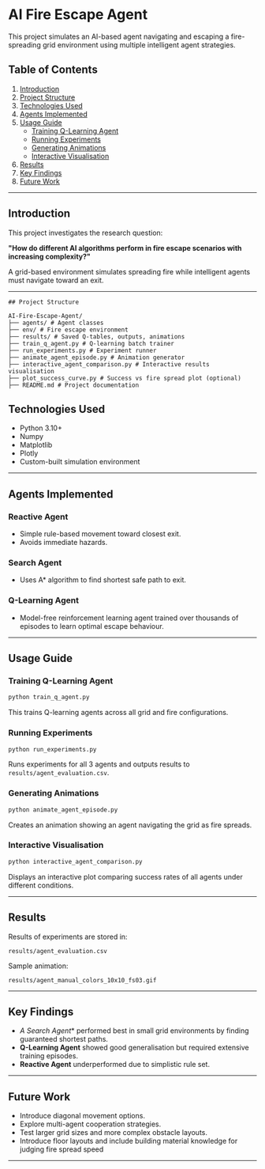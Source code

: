 


# AI Fire Escape Agent

This project simulates an AI-based agent navigating and escaping a fire-spreading grid environment using multiple intelligent agent strategies.

## Table of Contents

1. [Introduction](#introduction)
2. [Project Structure](#project-structure)
3. [Technologies Used](#technologies-used)
4. [Agents Implemented](#agents-implemented)
5. [Usage Guide](#usage-guide)
   - [Training Q-Learning Agent](#training-q-learning-agent)
   - [Running Experiments](#running-experiments)
   - [Generating Animations](#generating-animations)
   - [Interactive Visualisation](#interactive-visualisation)
6. [Results](#results)
7. [Key Findings](#key-findings)
8. [Future Work](#future-work)

---

## Introduction

This project investigates the research question:

**"How do different AI algorithms perform in fire escape scenarios with increasing complexity?"**

A grid-based environment simulates spreading fire while intelligent agents must navigate toward an exit.

---
```
## Project Structure

AI-Fire-Escape-Agent/
├── agents/ # Agent classes
├── env/ # Fire escape environment
├── results/ # Saved Q-tables, outputs, animations
├── train_q_agent.py # Q-learning batch trainer
├── run_experiments.py # Experiment runner
├── animate_agent_episode.py # Animation generator
├── interactive_agent_comparison.py # Interactive results visualisation
├── plot_success_curve.py # Success vs fire spread plot (optional)
├── README.md # Project documentation
```
## Technologies Used

- Python 3.10+
- Numpy
- Matplotlib
- Plotly
- Custom-built simulation environment

---

## Agents Implemented

### Reactive Agent
- Simple rule-based movement toward closest exit.
- Avoids immediate hazards.

### Search Agent
- Uses A* algorithm to find shortest safe path to exit.

### Q-Learning Agent
- Model-free reinforcement learning agent trained over thousands of episodes to learn optimal escape behaviour.

---

## Usage Guide

### Training Q-Learning Agent

```bash
python train_q_agent.py
````

This trains Q-learning agents across all grid and fire configurations.

### Running Experiments

```bash
python run_experiments.py
```

Runs experiments for all 3 agents and outputs results to `results/agent_evaluation.csv`.

### Generating Animations

```bash
python animate_agent_episode.py
```

Creates an animation showing an agent navigating the grid as fire spreads.

### Interactive Visualisation

```bash
python interactive_agent_comparison.py
```

Displays an interactive plot comparing success rates of all agents under different conditions.

---

## Results

Results of experiments are stored in:

```
results/agent_evaluation.csv
```

Sample animation:

```
results/agent_manual_colors_10x10_fs03.gif
```

---

## Key Findings

* **A* Search Agent*\* performed best in small grid environments by finding guaranteed shortest paths.
* **Q-Learning Agent** showed good generalisation but required extensive training episodes.
* **Reactive Agent** underperformed due to simplistic rule set.

---

## Future Work

* Introduce diagonal movement options.
* Explore multi-agent cooperation strategies.
* Test larger grid sizes and more complex obstacle layouts.
* Introduce floor layouts and include building material knowledge for judging fire spread speed
---



